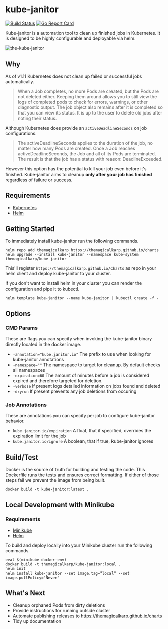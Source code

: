 # kube-janitor

[![Build Status](https://travis-ci.com/theMagicalKarp/kube-janitor.svg?branch=master)](https://travis-ci.com/theMagicalKarp/kube-janitor)
[![Go Report Card](https://goreportcard.com/badge/github.com/theMagicalKarp/kube-janitor)](https://goreportcard.com/report/github.com/theMagicalKarp/kube-janitor)

Kube-janitor is a automation tool to clean up finished jobs in Kubernetes. It is
designed to be highly configurable and deployable via helm.

![the-kube-janitor](thejanitor.png)

## Why

As of v1.11 Kubernetes does not clean up failed or successful jobs automatically.

> When a Job completes, no more Pods are created, but the Pods are not deleted
either. Keeping them around allows you to still view the logs of completed pods
to check for errors, warnings, or other diagnostic output. The job object also
remains after it is completed so that you can view its status. It is up to
the user to delete old jobs after noting their status.

Although Kubernetes does provide an `activeDeadlineSeconds` on job configurations.

> The activeDeadlineSeconds applies to the duration of the job, no matter how
many Pods are created. Once a Job reaches activeDeadlineSeconds, the Job and
all of its Pods are terminated. The result is that the job has a status with
reason: DeadlineExceeded.

However this option has the potential to kill your job even before it's finished.
Kube-janitor aims to cleanup **only after your job has finished** regardless
of failure or success.

## Requirements

* [Kubernetes](https://kubernetes.io/)
* [Helm](https://helm.sh/)

## Getting Started

To immediately install kube-janitor run the following commands.

```
helm repo add themagicalkarp https://themagicalkarp.github.io/charts
helm upgrade --install kube-janitor --namespace kube-system themagicalkarp/kube-janitor
```

This'll register `https://themagicalkarp.github.io/charts` as repo in your
helm client and deploy kube-janitor to your cluster.

If you don't want to install helm in your cluster you can render the
configuration and pipe it to kubectl.

```
helm template kube-janitor --name kube-janitor | kubectl create -f -
```

## Options

### CMD Params

These are flags you can specify when invoking the kube-janitor binary directly
located in the docker image.

* `-annotation="kube.janitor.io"` The prefix to use when looking for kube-janitor annotations
* `-namespace=""` The namespace to target for cleanup. By default checks all namespaces
* `-expiration=60` The amount of minutes before a job is considered expired and therefore targeted for deletion.
* `-verbose` If present logs detailed information on jobs found and deleted
* `-dryrun` If present prevents any job deletions from occuring

### Job Annotations

These are annotations you can specify per job to configure kube-janitor behavior.

* `kube.janitor.io/expiration` A float, that if specified, overrides the expiration limit for the job
* `kube.janitor.io/ignore` A boolean, that if true, kube-janitor ignores

## Build/Test

Docker is the source of truth for building and testing the code.  This
Dockerfile runs the tests and ensures correct formatting.  If either of
those steps fail we prevent the image from being built.

```
docker build -t kube-janitor:latest .
```

## Local Development with Minikube

### Requirements

* [Minikube](https://github.com/kubernetes/minikube)
* [Helm](https://helm.sh/)

To build and deploy locally into your Minikube cluster run the following commands.

```
eval $(minikube docker-env)
docker build -t themagicalkarp/kube-janitor:local .
helm init
helm install kube-janitor --set image.tag="local" --set image.pullPolicy="Never"
```

## What's Next

* Cleanup orphaned Pods from dirty deletions
* Provide instructions for running outside cluster
* Automate publishing releases to https://themagicalkarp.github.io/charts
* Tidy up documentation

